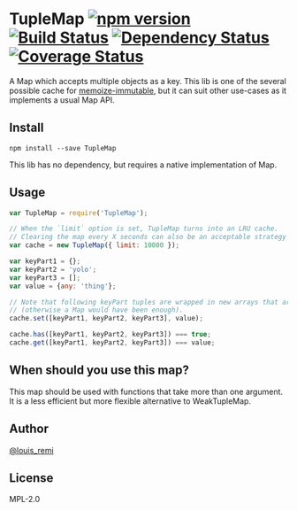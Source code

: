 TupleMap [![npm version](https://badge.fury.io/js/tuplemap.svg)](https://badge.fury.io/js/tuplemap) [![Build Status](https://travis-ci.org/memoize-immutable/tuplemap.svg?branch=master)](https://travis-ci.org/memoize-immutable/tuplemap) [![Dependency Status](https://david-dm.org/memoize-immutable/tuplemap.svg)](https://david-dm.org/memoize-immutable/tuplemap) [![Coverage Status](https://coveralls.io/repos/github/memoize-immutable/tuplemap/badge.svg?branch=master)](https://coveralls.io/github/memoize-immutable/tuplemap?branch=master)
========

A Map which accepts multiple objects as a key.
This lib is one of the several possible cache for [memoize-immutable](/louisremi/memoize-immutable),
but it can suit other use-cases as it implements a usual Map API.

## Install

`npm install --save TupleMap`

This lib has no dependency, but requires a native implementation of Map.

## Usage

```js
var TupleMap = require('TupleMap');

// When the `limit` option is set, TupleMap turns into an LRU cache.
// Clearing the map every X seconds can also be an acceptable strategy sometimes.
var cache = new TupleMap({ limit: 10000 });

var keyPart1 = {};
var keyPart2 = 'yolo';
var keyPart3 = [];
var value = {any: 'thing'};

// Note that following keyPart tuples are wrapped in new arrays that are !==
// (otherwise a Map would have been enough).
cache.set([keyPart1, keyPart2, keyPart3], value);

cache.has([keyPart1, keyPart2, keyPart3]) === true;
cache.get([keyPart1, keyPart2, keyPart3]) === value;
```

## When should you use this map?

This map should be used with functions that take more than one argument.
It is a less efficient but more flexible alternative to WeakTupleMap.

## Author

[@louis_remi](https://twitter.com/louis_remi)

## License

MPL-2.0
